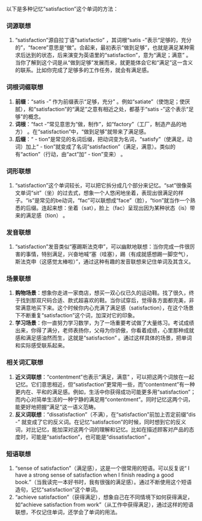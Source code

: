 以下是多种记忆“satisfaction”这个单词的方法：

### 词源联想
1. “satisfaction”源自拉丁语“satisfactio” ，其词根“satis -”表示“足够的，充分的”，“facere”意思是“做”。合起来，最初表示“做到足够”，也就是满足某种需求后达到的状态，后来演变为英语里的“satisfaction”，意为“满足；满意” 。当你了解到这个词是从“做到足够”发展而来，就更能体会它和“满足”这一含义的联系。比如你完成了足够多的工作任务，就会有满足感。

### 词根词缀联想
1. **前缀**：“satis -” 作为前缀表示“足够，充分” 。例如“satiate”（使饱足；使厌腻），和“satisfaction”的“满足”之意有相近之处，都基于“satis -”这个表示“足够”的概念。
2. **词根**：“fact -”常见意思为“做，制作”，如“factory”（工厂，制造产品的地方） 。在“satisfaction”中，“做到足够”就带来了满足感。
3. **后缀**：“ - tion”是常见的名词后缀，把动词变为名词，“satisfy”（使满足，动词）加上“ - tion”就变成了名词“satisfaction”（满足，满意）。类似的有“action”（行动，由“act”加“ - tion”变来） 。

### 词形联想
1. “satisfaction”这个单词较长，可以把它拆分成几个部分来记忆。“sat”很像英文单词“sit”（坐）的过去式，想象一个人悠闲地坐着，表现出很满足的样子。“is”是常见的be动词，“fac”可以联想成“face”（脸），“tion”就当作一个熟悉的后缀。连起来想：坐着（sat），脸上（fac）呈现出因为某种状态（is）带来的满足感（tion） 。

### 发音联想
1. “satisfaction”发音类似“塞踢斯法克申”，可以幽默地联想：当你完成一件很厉害的事情，特别满足，兴奋地喊“塞（哇塞），踢（有成就感想踢一脚空气），斯法克申（这感觉太棒啦）”，通过这种有趣的发音联想来记住单词及其含义。

### 场景联想
1. **购物场景**：想象你走进一家商店，想买一双心仪已久的运动鞋。找了很久，终于找到那双尺码合适、款式超喜欢的鞋。当你试穿后，觉得各方面都完美，非常满意地买下来。这个时候你内心充满了满足感（satisfaction），在这个场景下不断重复“satisfaction”这个词，加深对它的印象。
2. **学习场景**：你一直努力学习数学，为了一场重要考试做了大量练习。考试成绩出来，你得了满分，老师表扬你，父母为你骄傲，你看着成绩，心里那种成就感和满足感油然而生，这就是“satisfaction” 。通过这样具体的场景，把单词和实际感受联系起来。

### 相关词汇联想
1. **近义词联想**：“contentment”也表示“满足，满意” ，可以把这两个词放在一起记忆。它们意思相近，但“satisfaction”更常用一些，而“contentment”有一种更内在、平和的满足感。例如，生活中你获得成功可能更多用“satisfaction”；而内心对简单生活的一种宁静的满足用“contentment”。同时记忆这两个词，能更好地把握“满足”这一语义范畴。
2. **反义词联想**：“dissatisfaction”（不满），在“satisfaction”前加上否定前缀“dis -” 就变成了它的反义词。在记忆“satisfaction”的时候，同时想到它的反义词，对比记忆，能加深对这两个词的理解和记忆。比如在描述顾客对产品的态度时，可能是“satisfaction”，也可能是“dissatisfaction” 。

### 短语联想
1. “sense of satisfaction”（满足感），这是一个很常用的短语。可以反复说“ I have a strong sense of satisfaction when I finish reading a good book.”（当我读完一本好书时，我有很强的满足感）。通过不断使用这个短语造句，记忆“satisfaction”这个单词。
2. “achieve satisfaction”（获得满足），想象自己在不同情境下如何获得满足，如“achieve satisfaction from work”（从工作中获得满足），通过这样的短语联想，不仅记住单词，还学会了单词的用法。 